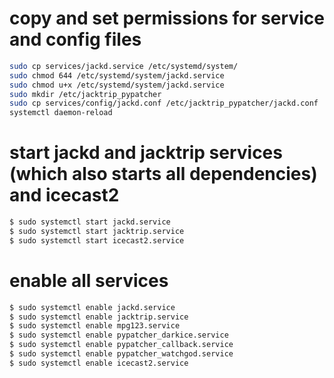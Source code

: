# copy and set permissions for service and config files

```bash
sudo cp services/jackd.service /etc/systemd/system/
sudo chmod 644 /etc/systemd/system/jackd.service
sudo chmod u+x /etc/systemd/system/jackd.service
sudo mkdir /etc/jacktrip_pypatcher
sudo cp services/config/jackd.conf /etc/jacktrip_pypatcher/jackd.conf
systemctl daemon-reload
```

# start jackd and jacktrip services (which also starts all dependencies) and icecast2

```bash
$ sudo systemctl start jackd.service
$ sudo systemctl start jacktrip.service
$ sudo systemctl start icecast2.service
```

# enable all services

```bash
$ sudo systemctl enable jackd.service
$ sudo systemctl enable jacktrip.service
$ sudo systemctl enable mpg123.service
$ sudo systemctl enable pypatcher_darkice.service
$ sudo systemctl enable pypatcher_callback.service
$ sudo systemctl enable pypatcher_watchgod.service
$ sudo systemctl enable icecast2.service
```
